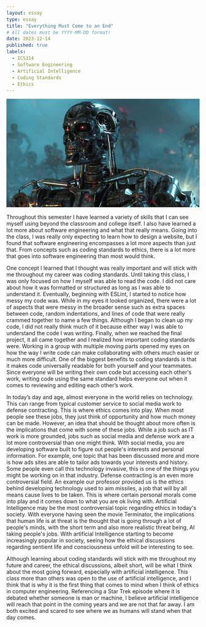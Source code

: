 ```yaml
---
layout: essay
type: essay
title: "Everything Must Come to an End"
# All dates must be YYYY-MM-DD format!
date: 2023-12-14
published: true
labels:
  - ICS314
  - Software Engineering
  - Artificial Intelligence
  - Coding Standards
  - Ethics
---
```


<img width="750px" class="rounded float-start pe-4" src="../img/terminator.jpeg">

Throughout this semester I have learned a variety of skills that I can see myself using beyond the classroom and college itself.  I also have learned a lot more about software engineering and what that really means.  Going into the class, I was really only expecting to learn how to design a website, but I found that software engineering encompasses a lot more aspects than just that.  From concepts such as coding standards to ethics, there is a lot more that goes into software engineering than most would think.  

One concept I learned that I thought was really important and will stick with me throughout my career was coding standards.  Until taking this class, I was only focused on how I myself was able to read the code.  I did not care about how it was formatted or structured as long as I was able to understand it.  Eventually, beginning with ESLint, I started to notice how messy my code was.  While in my eyes it looked organized, there were a lot of aspects that were messy in the broader sense such as extra spaces between code, random indentations, and lines of code that were really crammed together to name a few things.  Although I began to clean up my code, I did not really think much of it because either way I was able to understand the code I was writing.  Finally, when we reached the final project, it all came together and I realized how important coding standards were.  Working in a group with multiple moving parts opened my eyes on how the way I write code can make collaborating with others much easier or much more difficult.  One of the biggest benefits to coding standards is that it makes code universally readable for both yourself and your teammates.  Since everyone will be writing their own code but accessing each other's work, writing code using the same standard helps everyone out when it comes to reviewing and editing each other’s work.

In today’s day and age, almost everyone in the world relies on technology.  This can range from typical customer service to social media work to defense contracting.  This is where ethics comes into play.  When most people see these jobs, they just think of opportunity and how much money can be made.  However, an idea that should be thought about more often is the implications that come with some of these jobs.  While a job such as IT work is more grounded, jobs such as social media and defense work are a lot more controversial than one might think.  With social media, you are developing software built to figure out people's interests and personal information.  For example, one topic that has been discussed more and more is how ads sites are able to tailor ads towards your interests and history.  Some people even call this technology invasive, this is one of the things you might be working on in that industry.  Defense contracting is an even more controversial field.  An example our professor provided us is the ethics behind developing technology used to aim missiles, a job that will by all means cause lives to be taken.  This is where certain personal morals come into play and it comes down to what you are ok living with.  Artificial Intelligence may be the most controversial topic regarding ethics in today's society.  With everyone having seen the movie Terminator, the implications that human life is at threat is the thought that is going through a lot of people's minds, with the short term and also more realistic threat being, AI taking people's jobs.  With artificial Intelligence starting to become increasingly popular in society, seeing how the ethical discussions regarding sentient life and consciousness unfold will be interesting to see.

Although learning about coding standards will stick with me throughout my future and career, the ethical discussions, albeit short, will be what I think about the most going forward, especially with artificial intelligence.  This class more than others was open to the use of artificial intelligence, and I think that is why it is the first thing that comes to mind when I think of ethics in computer engineering.  Referencing a Star Trek episode where it is debated whether someone is man or machine, I believe artificial intelligence will reach that point in the coming years and we are not that far away.  I am both excited and scared to see where we as humans will stand when that day comes.
